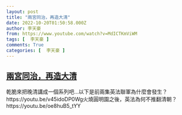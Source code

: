 ```yaml
---
layout: post
title: "兩宮同治，再造大清"
date: 2022-10-20T01:50:58.000Z
author: 李天豪
from: https://www.youtube.com/watch?v=MdICTKmViWM
tags: [  李天豪 ]
comments: True
categories: [  李天豪 ]
---
```

<!--1666230658000-->
[兩宮同治，再造大清](https://www.youtube.com/watch?v=MdICTKmViWM)
------

<div>
乾脆來把晚清講成一個系列吧...以下是前兩集英法聯軍為什麼會發生？https://youtu.be/v45idoDP0Wg火燒圓明園之後，英法為何不推翻清朝？https://youtu.be/oe8huB5_tYY
</div>
